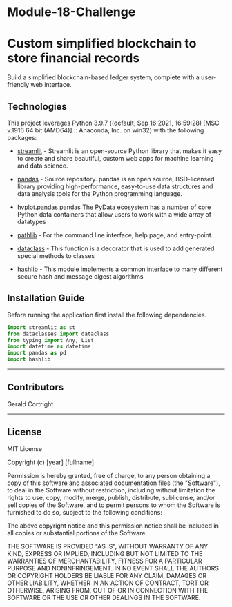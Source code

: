 # Module-18-Challenge

# Custom simplified blockchain to store financial records

Build a simplified blockchain-based ledger system, complete with a user-friendly web interface.


## Technologies

This project leverages Python 3.9.7 ((default, Sep 16 2021, 16:59:28) [MSC v.1916 64 bit (AMD64)] :: Anaconda, Inc. on win32) with the following packages:
 
* [streamlit](https://docs.streamlit.io/) - Streamlit is an open-source Python library that makes it easy to create and share beautiful, custom web apps for machine learning and data science. 
 
* [pandas](https://pandas.pydata.org/docs/) - Source repository. 
pandas is an open source, BSD-licensed library providing high-performance, easy-to-use data structures and data analysis tools for the Python programming language.

* [hvplot.pandas](https://hvplot.holoviz.org/) pandas
The PyData ecosystem has a number of core Python data containers that allow users to work with a wide array of datatypes

* [pathlib](https://docs.python.org/3/library/pathlib.html#module-pathlib) - For the command line interface, help page, and entry-point.

* [dataclass](https://docs.python.org/3/library/dataclasses.html) - This function is a decorator that is used to add generated special methods to classes

* [hashlib](https://docs.python.org/3/library/hashlib.html) - This module implements a common interface to many different secure hash and message digest algorithms

## Installation Guide

Before running the application first install the following dependencies.

```python
import streamlit as st
from dataclasses import dataclass
from typing import Any, List
import datetime as datetime
import pandas as pd
import hashlib
```

---

## Contributors

Gerald Cortright

---

## License

MIT License

Copyright (c) [year] [fullname]

Permission is hereby granted, free of charge, to any person obtaining a copy
of this software and associated documentation files (the "Software"), to deal
in the Software without restriction, including without limitation the rights
to use, copy, modify, merge, publish, distribute, sublicense, and/or sell
copies of the Software, and to permit persons to whom the Software is
furnished to do so, subject to the following conditions:

The above copyright notice and this permission notice shall be included in all
copies or substantial portions of the Software.

THE SOFTWARE IS PROVIDED "AS IS", WITHOUT WARRANTY OF ANY KIND, EXPRESS OR
IMPLIED, INCLUDING BUT NOT LIMITED TO THE WARRANTIES OF MERCHANTABILITY,
FITNESS FOR A PARTICULAR PURPOSE AND NONINFRINGEMENT. IN NO EVENT SHALL THE
AUTHORS OR COPYRIGHT HOLDERS BE LIABLE FOR ANY CLAIM, DAMAGES OR OTHER
LIABILITY, WHETHER IN AN ACTION OF CONTRACT, TORT OR OTHERWISE, ARISING FROM,
OUT OF OR IN CONNECTION WITH THE SOFTWARE OR THE USE OR OTHER DEALINGS IN THE
SOFTWARE.
